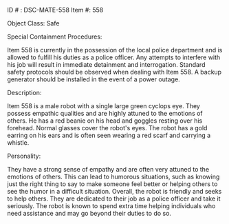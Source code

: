 ID # : DSC-MATE-558
Item #: 558

Object Class: Safe

Special Containment Procedures:

Item 558 is currently in the possession of the local police department and is allowed to fulfill his duties as a police officer. Any attempts to interfere with his job will result in immediate detainment and interrogation. Standard safety protocols should be observed when dealing with Item 558. A backup generator should be installed in the event of a power outage.

Description:

Item 558 is a male robot with a single large green cyclops eye. They possess empathic qualities and are highly attuned to the emotions of others. He has a red beanie on his head and goggles resting over his forehead. Normal glasses cover the robot's eyes. The robot has a gold earring on his ears and is often seen wearing a red scarf and carrying a whistle.

Personality:

They have a strong sense of empathy and are often very attuned to the emotions of others. This can lead to humorous situations, such as knowing just the right thing to say to make someone feel better or helping others to see the humor in a difficult situation. Overall, the robot is friendly and seeks to help others. They are dedicated to their job as a police officer and take it seriously. The robot is known to spend extra time helping individuals who need assistance and may go beyond their duties to do so.